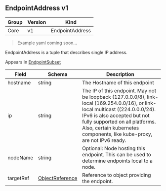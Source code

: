 ## EndpointAddress v1

Group        | Version     | Kind
------------ | ---------- | -----------
Core | v1 | EndpointAddress

> Example yaml coming soon...



EndpointAddress is a tuple that describes single IP address.

<aside class="notice">
Appears In  <a href="#endpointsubset-v1">EndpointSubset</a> </aside>

Field        | Schema     | Description
------------ | ---------- | -----------
hostname | string | The Hostname of this endpoint
ip | string | The IP of this endpoint. May not be loopback (127.0.0.0/8), link-local (169.254.0.0/16), or link-local multicast ((224.0.0.0/24). IPv6 is also accepted but not fully supported on all platforms. Also, certain kubernetes components, like kube-proxy, are not IPv6 ready.
nodeName | string | Optional: Node hosting this endpoint. This can be used to determine endpoints local to a node.
targetRef | [ObjectReference](#objectreference-v1) | Reference to object providing the endpoint.

